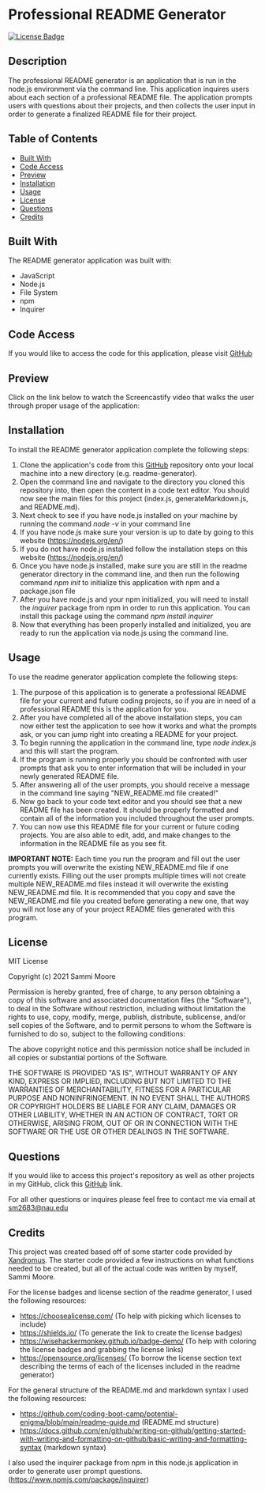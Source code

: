 # Professional README Generator

[![License Badge](https://img.shields.io/badge/license-MIT-green)](https://opensource.org/licenses/MIT)

## Description

The professional README generator is an application that is run in the node.js environment via the command line. This application inquires users about each section of a professional README file. The application prompts users with questions about their projects, and then collects the user input in order to generate a finalized README file for their project.

## Table of Contents
  * [Built With](#built-with)
  * [Code Access](#code-access)
  * [Preview](#preview)
  * [Installation](#installation)
  * [Usage](#usage)
  * [License](#license)
  * [Questions](#questions)
  * [Credits](#credits)

## Built With

The README generator application was built with:
- JavaScript
- Node.js
- File System
- npm
- Inquirer

## Code Access

If you would like to access the code for this application, please visit [GitHub](https://github.com/sm3131/readme-generator)

## Preview

Click on the link below to watch the Screencastify video that walks the user through proper usage of the application:

## Installation
To install the README generator application complete the following steps:
1. Clone the application's code from this [GitHub](https://github.com/sm3131/readme-generator) repository onto your local machine into a new directory (e.g. readme-generator).
2. Open the command line and navigate to the directory you cloned this repository into, then open the content in a code text editor. You should now see the main files for this project (index.js, generateMarkdown.js, and README.md).
3. Next check to see if you have node.js installed on your machine by running the command *node -v* in your command line
4. If you have node.js make sure your version is up to date by going to this website (https://nodejs.org/en/)
5. If you do not have node.js installed follow the installation steps on this website (https://nodejs.org/en/)
6. Once you have node.js installed, make sure you are still in the readme generator directory in the command line, and then run the following command *npm init* to initialize this application with npm and a package.json file
7. After you have node.js and your npm initialized, you will need to install the *inquirer* package from npm in order to run this application. You can install this package using the command *npm install inquirer*
8. Now that everything has been properly installed and initialized, you are ready to run the application via node.js using the command line.

## Usage
To use the readme generator application complete the following steps:
1. The purpose of this application is to generate a professional README file for your current and future coding projects, so if you are in need of a professional README this is the application for you. 
2. After you have completed all of the above installation steps, you can now either test the application to see how it works and what the prompts ask, or you can jump right into creating a README for your project.
3. To begin running the application in the command line, type *node index.js* and this will start the program.
4. If the program is running properly you should be confronted with user prompts that ask you to enter information that will be included in your newly generated README file.
5. After answering all of the user prompts, you should receive a message in the command line saying "NEW_README.md file created!"
6. Now go back to your code text editor and you should see that a new README file has been created. It should be properly formatted and contain all of the information you included throughout the user prompts.
7. You can now use this README file for your current or future coding projects. You are also able to edit, add, and make changes to the information in the README file as you see fit.

**IMPORTANT NOTE:** Each time you run the program and fill out the user prompts you will overwrite the existing NEW_README.md file if one currently exists. Filling out the user prompts multiple times will not create multiple NEW_README.md files instead it will overwrite the existing NEW_README.md file. It is recommended that you copy and save the NEW_README.md file you created before generating a new one, that way you will not lose any of your project README files generated with this program.

## License

MIT License

Copyright (c) 2021 Sammi Moore

Permission is hereby granted, free of charge, to any person obtaining a copy
of this software and associated documentation files (the "Software"), to deal
in the Software without restriction, including without limitation the rights
to use, copy, modify, merge, publish, distribute, sublicense, and/or sell
copies of the Software, and to permit persons to whom the Software is
furnished to do so, subject to the following conditions:

The above copyright notice and this permission notice shall be included in all
copies or substantial portions of the Software.

THE SOFTWARE IS PROVIDED "AS IS", WITHOUT WARRANTY OF ANY KIND, EXPRESS OR
IMPLIED, INCLUDING BUT NOT LIMITED TO THE WARRANTIES OF MERCHANTABILITY,
FITNESS FOR A PARTICULAR PURPOSE AND NONINFRINGEMENT. IN NO EVENT SHALL THE
AUTHORS OR COPYRIGHT HOLDERS BE LIABLE FOR ANY CLAIM, DAMAGES OR OTHER
LIABILITY, WHETHER IN AN ACTION OF CONTRACT, TORT OR OTHERWISE, ARISING FROM,
OUT OF OR IN CONNECTION WITH THE SOFTWARE OR THE USE OR OTHER DEALINGS IN THE
SOFTWARE.

## Questions

If you would like to access this project's repository as well as other projects in my GitHub, click this [GitHub](https://github.com/sm3131) link. 

For all other questions or inquires please feel free to contact me via email at [sm2683@nau.edu](mailto:sm2683@nau.edu)

## Credits

This project was created based off of some starter code provided by [Xandromus](https://github.com/coding-boot-camp/potential-enigma/blob/main/readme-guide.md). The starter code provided a few instructions on what functions needed to be created, but all of the actual code was written by myself, Sammi Moore. 

For the license badges and license section of the readme generator, I used the following resources:
- https://choosealicense.com/ (To help with picking which licenses to include)
- https://shields.io/ (To generate the link to create the license badges)
- https://wisehackermonkey.github.io/badge-demo/ (To help with coloring the license badges and grabbing the license links)
- https://opensource.org/licenses/ (To borrow the license section text describing the terms of each of the licenses included in the readme generator)

For the general structure of the README.md and markdown syntax I used the following resources:
- https://github.com/coding-boot-camp/potential-enigma/blob/main/readme-guide.md (README.md structure)
- https://docs.github.com/en/github/writing-on-github/getting-started-with-writing-and-formatting-on-github/basic-writing-and-formatting-syntax (markdown syntax)

I also used the inquirer package from npm in this node.js application in order to generate user prompt questions. (https://www.npmjs.com/package/inquirer)



